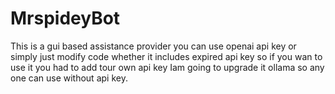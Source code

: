# MrspideyBot
This is a gui based assistance provider you can use openai api key or simply just modify code whether it includes expired api key so if you wan to use it  you  had to  add tour own api key 
Iam going to upgrade  it ollama so any one can use without api key.
